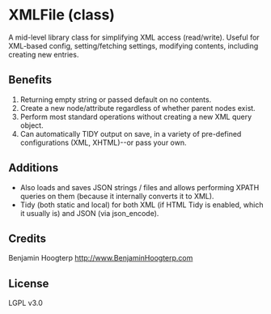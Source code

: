 # XMLFile (class)

A mid-level library class for simplifying XML access (read/write).  Useful for XML-based config, setting/fetching settings,
modifying contents, including creating new entries.

## Benefits

1. Returning empty string or passed default on no contents.
1. Create a new node/attribute regardless of whether parent nodes exist.
1. Perform most standard operations without creating a new XML query object.
1. Can automatically TIDY output on save, in a variety of pre-defined configurations (XML, XHTML)--or pass your own.

## Additions

- Also loads and saves JSON strings / files and allows performing XPATH queries on them (because it internally converts it to XML).
- Tidy (both static and local) for both XML (if HTML Tidy is enabled, which it usually is) and JSON (via json_encode).

## Credits

Benjamin Hoogterp
http://www.BenjaminHoogterp.com

## License

LGPL v3.0
